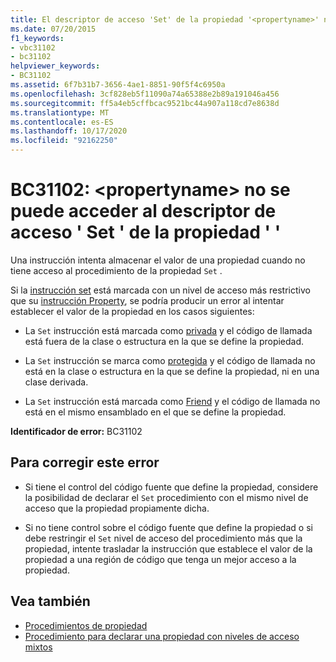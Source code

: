 ```yaml
---
title: El descriptor de acceso 'Set' de la propiedad '<propertyname>' no está accesible
ms.date: 07/20/2015
f1_keywords:
- vbc31102
- bc31102
helpviewer_keywords:
- BC31102
ms.assetid: 6f7b31b7-3656-4ae1-8851-90f5f4c6950a
ms.openlocfilehash: 3cf828eb5f11090a74a65388e2b89a191046a456
ms.sourcegitcommit: ff5a4eb5cffbcac9521bc44a907a118cd7e8638d
ms.translationtype: MT
ms.contentlocale: es-ES
ms.lasthandoff: 10/17/2020
ms.locfileid: "92162250"
---
```

# <a name="bc31102-set-accessor-of-property-propertyname-is-not-accessible"></a>BC31102: \<propertyname> no se puede acceder al descriptor de acceso ' Set ' de la propiedad ' '

Una instrucción intenta almacenar el valor de una propiedad cuando no tiene acceso al procedimiento de la propiedad `Set` .

 Si la [instrucción set](../statements/set-statement.md) está marcada con un nivel de acceso más restrictivo que su [instrucción Property](../statements/property-statement.md), se podría producir un error al intentar establecer el valor de la propiedad en los casos siguientes:

- La `Set` instrucción está marcada como [privada](../modifiers/private.md) y el código de llamada está fuera de la clase o estructura en la que se define la propiedad.

- La `Set` instrucción se marca como [protegida](../modifiers/protected.md) y el código de llamada no está en la clase o estructura en la que se define la propiedad, ni en una clase derivada.

- La `Set` instrucción está marcada como [Friend](../modifiers/friend.md) y el código de llamada no está en el mismo ensamblado en el que se define la propiedad.

 **Identificador de error:** BC31102

## <a name="to-correct-this-error"></a>Para corregir este error

- Si tiene el control del código fuente que define la propiedad, considere la posibilidad de declarar el `Set` procedimiento con el mismo nivel de acceso que la propiedad propiamente dicha.

- Si no tiene control sobre el código fuente que define la propiedad o si debe restringir el `Set` nivel de acceso del procedimiento más que la propiedad, intente trasladar la instrucción que establece el valor de la propiedad a una región de código que tenga un mejor acceso a la propiedad.

## <a name="see-also"></a>Vea también

- [Procedimientos de propiedad](../../programming-guide/language-features/procedures/property-procedures.md)
- [Procedimiento para declarar una propiedad con niveles de acceso mixtos](../../programming-guide/language-features/procedures/how-to-declare-a-property-with-mixed-access-levels.md)
